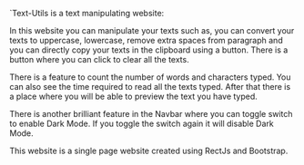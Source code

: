 `Text-Utils is a text manipulating website:

 In this website you can manipulate your texts such as, you can
 convert your texts to uppercase, lowercase, remove extra spaces
 from paragraph and you can directly copy your texts in the
 clipboard using a button. There is a button where you can click
 to clear all the texts.

 There is a feature to count the number of words and characters
 typed. You can also see the time required to read all the texts
 typed. After that there is a place where you will be able to preview
 the text you have typed.
 
 There is another brilliant feature in the Navbar where you can toggle switch to enable Dark Mode.
 If you toggle the switch again it will disable Dark Mode.

 This website is a single page website created using RectJs and Bootstrap.

